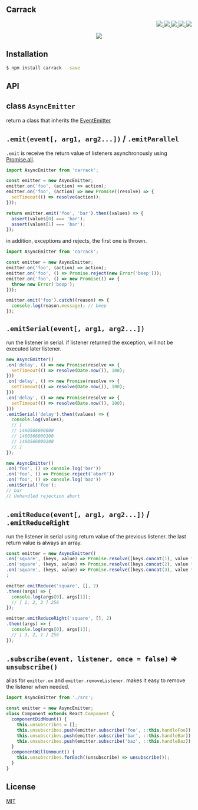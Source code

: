 Carrack
---

<p align="right">
  <a href="https://npmjs.org/package/carrack">
    <img src="https://img.shields.io/npm/v/carrack.svg?style=flat-square">
  </a>
  <a href="https://travis-ci.org/59naga/carrack">
    <img src="http://img.shields.io/travis/59naga/carrack.svg?style=flat-square">
  </a>
  <a href="https://codeclimate.com/github/59naga/carrack/coverage">
    <img src="https://img.shields.io/codeclimate/github/59naga/carrack.svg?style=flat-square">
  </a>
  <a href="https://codeclimate.com/github/59naga/carrack">
    <img src="https://img.shields.io/codeclimate/coverage/github/59naga/carrack.svg?style=flat-square">
  </a>
  <a href="https://gemnasium.com/59naga/carrack">
    <img src="https://img.shields.io/gemnasium/59naga/carrack.svg?style=flat-square">
  </a>
</p>

<p align="center">
  <a href="https://saucelabs.com/u/59798">
    <img src="http://soysauce.berabou.me/u/59798/carrack.svg">
  </a>
</p>

Installation
---
```bash
$ npm install carrack --save
```

API
---

class `AsyncEmitter`
---

return a class that inherits the [EventEmitter](https://nodejs.org/api/events.html)

`.emit(event[, arg1, arg2...])` / `.emitParallel`
---

`.emit` is receive the return value of listeners asynchronously using [Promise.all](http://bluebirdjs.com/docs/api/promise.all.html).

```js
import AsyncEmitter from 'carrack';

const emitter = new AsyncEmitter;
emitter.on('foo', (action) => action);
emitter.on('foo', (action) => new Promise((resolve) => {
  setTimeout(() => resolve(action));
}));

return emitter.emit('foo', 'bar').then((values) => {
  assert(values[0] === 'bar');
  assert(values[1] === 'bar');
});
```

in addition, exceptions and rejects, the first one is thrown.

```js
import AsyncEmitter from 'carrack';

const emitter = new AsyncEmitter;
emitter.on('foo', (action) => action);
emitter.on('foo', () => Promise.reject(new Error('beep')));
emitter.on('foo', () => new Promise(() => {
  throw new Error('boop');
}));

emitter.emit('foo').catch((reason) => {
  console.log(reason.message); // beep
});
```

`.emitSerial(event[, arg1, arg2...])`
---

run the listener in serial.
if listener returned the exception, will not be executed later listener.

```js
new AsyncEmitter()
.on('delay', () => new Promise(resolve => {
  setTimeout(() => resolve(Date.now()), 100);
}))
.on('delay', () => new Promise(resolve => {
  setTimeout(() => resolve(Date.now()), 100);
}))
.on('delay', () => new Promise(resolve => {
  setTimeout(() => resolve(Date.now()), 100);
}))
.emitSerial('delay').then((values) => {
  console.log(values);
  // [
  // 1460566000000
  // 1460566000100
  // 1460566000200
  // ]
});

new AsyncEmitter()
.on('foo', () => console.log('bar'))
.on('foo', () => Promise.reject('abort'))
.on('foo', () => console.log('baz'))
.emitSerial('foo');
// bar
// Unhandled rejection abort
```

`.emitReduce(event[, arg1, arg2...])` / `.emitReduceRight`
---

run the listener in serial using return value of the previous listener.
the last return value is always an array.

```js
const emitter = new AsyncEmitter()
.on('square', (keys, value) => Promise.resolve([keys.concat(1), value * value]))
.on('square', (keys, value) => Promise.resolve([keys.concat(2), value * value]))
.on('square', (keys, value) => Promise.resolve([keys.concat(3), value * value]))
;

emitter.emitReduce('square', [], 2)
.then((args) => {
  console.log(args[0], args[1]);
  // [ 1, 2, 3 ] 256
});

emitter.emitReduceRight('square', [], 2)
.then((args) => {
  console.log(args[0], args[1]);
  // [ 3, 2, 1 ] 256
});
```

`.subscribe(event, listener, once = false)` => `unsubscribe()`
---
alias for `emitter.on` and `emitter.removeListener`.
makes it easy to remove the listener when needed.

```js
import AsyncEmitter from './src';

const emitter = new AsyncEmitter;
class Component extends React.Component {
  componentDidMount() {
    this.unsubscribes = [];
    this.unsubscribes.push(emitter.subscribe('foo', ::this.handleFoo));
    this.unsubscribes.push(emitter.subscribe('bar', ::this.handleBar));
    this.unsubscribes.push(emitter.subscribe('baz', ::this.handleBaz));
  }
  componentWillUnmount() {
    this.unsubscribes.forEach((unsubscribe) => unsubscribe());
  }
}
```

License
---
[MIT](http://59naga.mit-license.org/)
